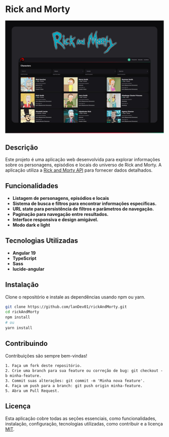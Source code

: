# Rick and Morty

![App Screenshot](./public/banner.jpg)

## Descrição

Este projeto é uma aplicação web desenvolvida para explorar informações sobre os personagens, episódios e locais do universo de Rick and Morty. A aplicação utiliza a [Rick and Morty API](https://rickandmortyapi.com/) para fornecer dados detalhados.

## Funcionalidades

- **Listagem de personagens, episódios e locais**
- **Sistema de busca e filtros para encontrar informações específicas.**
- **URL state para persistência de filtros e parâmetros de navegação.**
- **Paginação para navegação entre resultados.**
- **Interface responsiva e design amigável.**
- **Modo dark e light**

## Tecnologias Utilizadas

- **Angular 19**
- **TypeScript**
- **Sass**
- **lucide-angular**

## Instalação

Clone o repositório e instale as dependências usando npm ou yarn.

```bash
git clone https://github.com/lanDev01/rickAndMorty.git
cd rickAndMorty
npm install
# ou
yarn install
```

## Contribuindo

Contribuições são sempre bem-vindas!

    1. Faça um fork deste repositório.
    2. Crie uma branch para sua feature ou correção de bug: git checkout -b minha-feature.
    3. Commit suas alterações: git commit -m 'Minha nova feature'.
    4. Faça um push para a branch: git push origin minha-feature.
    5. Abra um Pull Request.

## Licença

Esta aplicação cobre todas as seções essenciais, como funcionalidades, instalação, configuração, tecnologias utilizadas, como contribuir e a licença [MIT](https://choosealicense.com/licenses/mit/).

